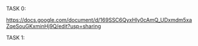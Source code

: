 TASK 0:

https://docs.google.com/document/d/169SSC6QyxHly0cAmQ_UDxmdm5xaZqeSouGKxminHj9Q/edit?usp=sharing



TASK 1:



